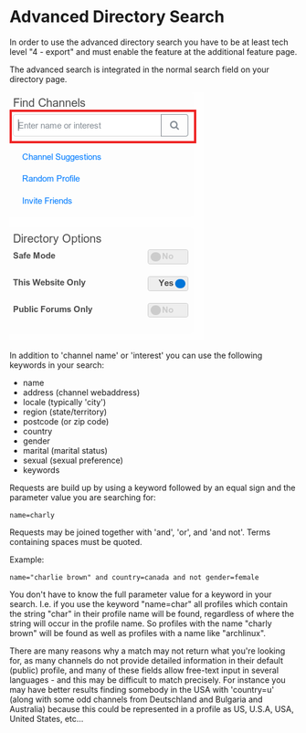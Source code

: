 # Advanced Directory Search

In order to use the advanced directory search you have to be at least tech level "4 - export" and must enable the feature at the additional feature page.

The advanced search is integrated in the normal search field on your directory page.

![Directory search](./assets/directory_search.png)

In addition to 'channel name' or 'interest' you can use the following keywords in your search:

* name
* address (channel webaddress)
* locale (typically 'city')
* region (state/territory)
* postcode (or zip code)
* country
* gender
* marital (marital status)
* sexual (sexual preference)
* keywords

Requests are build up by using a keyword followed by an equal sign and the parameter value you are searching for:

```
name=charly
```

Requests may be joined together with 'and', 'or', and 'and not'.
Terms containing spaces must be quoted.

Example:

```
name="charlie brown" and country=canada and not gender=female
```
You don't have to know the full parameter value for a keyword in your search. I.e. if you use the keyword "name=char" all profiles which contain the string "char" in their profile name will be found, regardless of where the string will occur in the profile name. So profiles with the name "charly brown" will be found as well as profiles with a name like "archlinux".

There are many reasons why a match may not return what you're looking for, as many channels do not provide detailed information in their default (public) profile, and many of these fields allow free-text input in several languages - and this may be difficult to match precisely. For instance you may have better results finding somebody in the USA with 'country=u' (along with some odd channels from Deutschland and Bulgaria and Australia) because this could be represented in a profile as US, U.S.A, USA, United States, etc...
